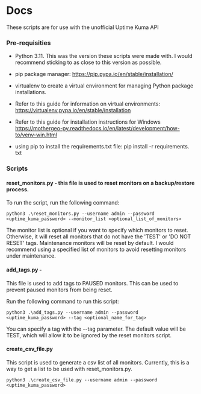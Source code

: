 # Docs

These scripts are for use with the unofficial Uptime Kuma API


### Pre-requisities

- Python 3.11. This was the version these scripts were made with. I would recommend sticking to as close to this version as possible.
- pip package manager: https://pip.pypa.io/en/stable/installation/
- virtualenv to create a virtual environment for managing Python package installations.     

- Refer to this guide for information on virtual environments: https://virtualenv.pypa.io/en/stable/installation 
- Refer to this guide for installation instructions for Windows https://mothergeo-py.readthedocs.io/en/latest/development/how-to/venv-win.html 

- using pip to install the requirements.txt file:
    pip install -r requirements. txt

### Scripts

#### reset_monitors.py - this file is used to reset monitors on a backup/restore process. 

To run the script, run the following command:

`python3 .\reset_monitors.py --username admin --password <uptime_kuma_password> --monitor_list <optional_list_of_monitors>`

The monitor list is optional if you want to specify which monitors to reset. Otherwise, it will reset all monitors that do not have the 'TEST' or 'DO NOT RESET' tags. Maintenance monitors will be reset by default. I would recommend using a specified list of monitors to avoid resetting monitors under maintenance. 

#### add_tags.py -
This file is used to add tags to PAUSED monitors. This can be used to prevent paused monitors from being reset. 

Run the following command to run this script:

`python3 .\add_tags.py --username admin --password <uptime_kuma_password> --tag <optional_name_for_tag>`


You can specify a tag with the --tag parameter. The default value will be TEST, which will allow it to be ignored by the reset monitors script. 


#### create_csv_file.py 

This script is used to generate a csv list of all monitors. Currently, this is a way to get a list to be used with reset_monitors.py. 

`python3 .\create_csv_file.py --username admin --password <uptime_kuma_password>`
